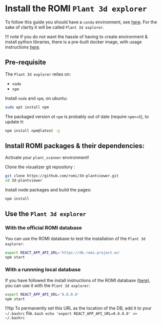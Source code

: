 Install the ROMI `Plant 3d explorer`
=====================================================================

To follow this guide you should have a `conda` environment, see [here](create_env.md).
For the sake of clarity it will be called `Plant 3d explorer`.

!!! note
    If you do not want the hassle of having to create environment & install python libraries, there is a pre-built docker image, with usage instructions [here](../docker/plantviewer_docker.md).


## Pre-requisite

The `Plant 3d explorer` relies on:

 - `node`
 - `npm`

Install `node` and `npm`, on ubuntu:
```bash
sudo apt install npm
```
The packaged version ot `npm` is probably out of date (require `npm>=5`), to update it:
```bash
npm install npm@latest -g
```


## Install ROMI packages & their dependencies:

Activate your `plant_scanner` environment!

Clone the visualizer git repository :
```bash
git clone https://github.com/romi/3d-plantviewer.git
cd 3d-plantviewer
```
Install node packages and build the pages:
```bash
npm install
```


## Use the `Plant 3d explorer`

### With the official ROMI database
You can use the ROMI database to test the installation of the `Plant 3d explorer`:
```bash
export REACT_APP_API_URL='https://db.romi-project.eu'
npm start
```

### With a runnning local database
If you have followed the install instructions of the ROMI database ([here](romidb_setup.md)), you can use it with the `Plant 3d explorer`:
 ```bash
export REACT_APP_API_URL='0.0.0.0'
npm start
```

!!!tip
    To permanently set this URL as the location of the DB, add it to your `~/.bashrc` file.
    ```bash
    echo 'export REACT_APP_API_URL=0.0.0.0' >> ~/.bashrc 
    ```
